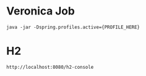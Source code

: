 # Veronica Job
```
java -jar -Dspring.profiles.active={PROFILE_HERE}
```

# H2
```
http://localhost:8080/h2-console
```